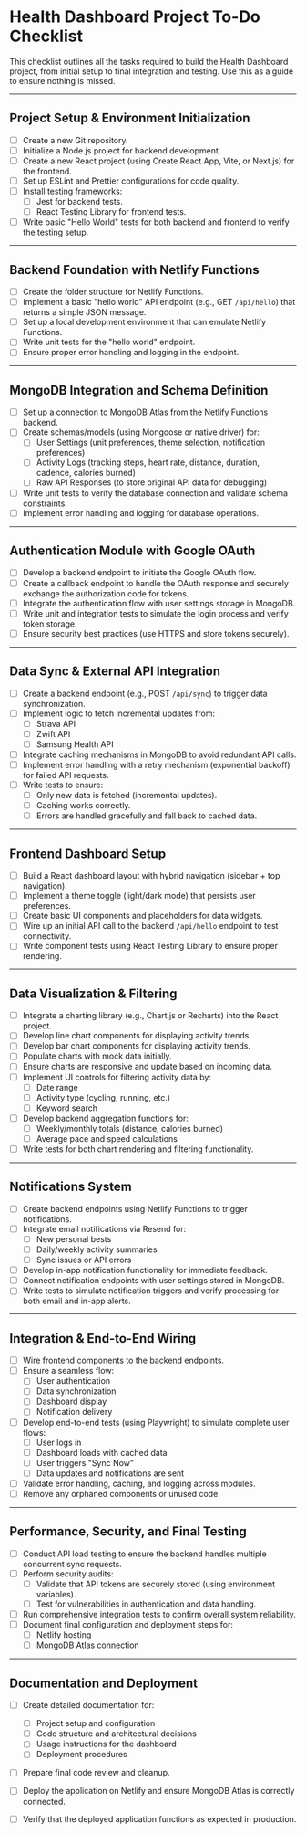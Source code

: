 # Health Dashboard Project To-Do Checklist

This checklist outlines all the tasks required to build the Health Dashboard project, from initial setup to final integration and testing. Use this as a guide to ensure nothing is missed.

---

## Project Setup & Environment Initialization
- [ ] Create a new Git repository.
- [ ] Initialize a Node.js project for backend development.
- [ ] Create a new React project (using Create React App, Vite, or Next.js) for the frontend.
- [ ] Set up ESLint and Prettier configurations for code quality.
- [ ] Install testing frameworks:
  - [ ] Jest for backend tests.
  - [ ] React Testing Library for frontend tests.
- [ ] Write basic "Hello World" tests for both backend and frontend to verify the testing setup.

---

## Backend Foundation with Netlify Functions
- [ ] Create the folder structure for Netlify Functions.
- [ ] Implement a basic "hello world" API endpoint (e.g., GET `/api/hello`) that returns a simple JSON message.
- [ ] Set up a local development environment that can emulate Netlify Functions.
- [ ] Write unit tests for the "hello world" endpoint.
- [ ] Ensure proper error handling and logging in the endpoint.

---

## MongoDB Integration and Schema Definition
- [ ] Set up a connection to MongoDB Atlas from the Netlify Functions backend.
- [ ] Create schemas/models (using Mongoose or native driver) for:
  - [ ] User Settings (unit preferences, theme selection, notification preferences)
  - [ ] Activity Logs (tracking steps, heart rate, distance, duration, cadence, calories burned)
  - [ ] Raw API Responses (to store original API data for debugging)
- [ ] Write unit tests to verify the database connection and validate schema constraints.
- [ ] Implement error handling and logging for database operations.

---

## Authentication Module with Google OAuth
- [ ] Develop a backend endpoint to initiate the Google OAuth flow.
- [ ] Create a callback endpoint to handle the OAuth response and securely exchange the authorization code for tokens.
- [ ] Integrate the authentication flow with user settings storage in MongoDB.
- [ ] Write unit and integration tests to simulate the login process and verify token storage.
- [ ] Ensure security best practices (use HTTPS and store tokens securely).

---

## Data Sync & External API Integration
- [ ] Create a backend endpoint (e.g., POST `/api/sync`) to trigger data synchronization.
- [ ] Implement logic to fetch incremental updates from:
  - [ ] Strava API
  - [ ] Zwift API
  - [ ] Samsung Health API
- [ ] Integrate caching mechanisms in MongoDB to avoid redundant API calls.
- [ ] Implement error handling with a retry mechanism (exponential backoff) for failed API requests.
- [ ] Write tests to ensure:
  - [ ] Only new data is fetched (incremental updates).
  - [ ] Caching works correctly.
  - [ ] Errors are handled gracefully and fall back to cached data.

---

## Frontend Dashboard Setup
- [ ] Build a React dashboard layout with hybrid navigation (sidebar + top navigation).
- [ ] Implement a theme toggle (light/dark mode) that persists user preferences.
- [ ] Create basic UI components and placeholders for data widgets.
- [ ] Wire up an initial API call to the backend `/api/hello` endpoint to test connectivity.
- [ ] Write component tests using React Testing Library to ensure proper rendering.

---

## Data Visualization & Filtering
- [ ] Integrate a charting library (e.g., Chart.js or Recharts) into the React project.
- [ ] Develop line chart components for displaying activity trends.
- [ ] Develop bar chart components for displaying activity trends.
- [ ] Populate charts with mock data initially.
- [ ] Ensure charts are responsive and update based on incoming data.
- [ ] Implement UI controls for filtering activity data by:
  - [ ] Date range
  - [ ] Activity type (cycling, running, etc.)
  - [ ] Keyword search
- [ ] Develop backend aggregation functions for:
  - [ ] Weekly/monthly totals (distance, calories burned)
  - [ ] Average pace and speed calculations
- [ ] Write tests for both chart rendering and filtering functionality.

---

## Notifications System
- [ ] Create backend endpoints using Netlify Functions to trigger notifications.
- [ ] Integrate email notifications via Resend for:
  - [ ] New personal bests
  - [ ] Daily/weekly activity summaries
  - [ ] Sync issues or API errors
- [ ] Develop in-app notification functionality for immediate feedback.
- [ ] Connect notification endpoints with user settings stored in MongoDB.
- [ ] Write tests to simulate notification triggers and verify processing for both email and in-app alerts.

---

## Integration & End-to-End Wiring
- [ ] Wire frontend components to the backend endpoints.
- [ ] Ensure a seamless flow:
  - [ ] User authentication
  - [ ] Data synchronization
  - [ ] Dashboard display
  - [ ] Notification delivery
- [ ] Develop end-to-end tests (using Playwright) to simulate complete user flows:
  - [ ] User logs in
  - [ ] Dashboard loads with cached data
  - [ ] User triggers "Sync Now"
  - [ ] Data updates and notifications are sent
- [ ] Validate error handling, caching, and logging across modules.
- [ ] Remove any orphaned components or unused code.

---

## Performance, Security, and Final Testing
- [ ] Conduct API load testing to ensure the backend handles multiple concurrent sync requests.
- [ ] Perform security audits:
  - [ ] Validate that API tokens are securely stored (using environment variables).
  - [ ] Test for vulnerabilities in authentication and data handling.
- [ ] Run comprehensive integration tests to confirm overall system reliability.
- [ ] Document final configuration and deployment steps for:
  - [ ] Netlify hosting
  - [ ] MongoDB Atlas connection

---

## Documentation and Deployment
- [ ] Create detailed documentation for:
  - [ ] Project setup and configuration
  - [ ] Code structure and architectural decisions
  - [ ] Usage instructions for the dashboard
  - [ ] Deployment procedures
- [ ] Prepare final code review and cleanup.
- [ ] Deploy the application on Netlify and ensure MongoDB Atlas is correctly connected.
- [ ] Verify that the deployed application functions as expected in production.

